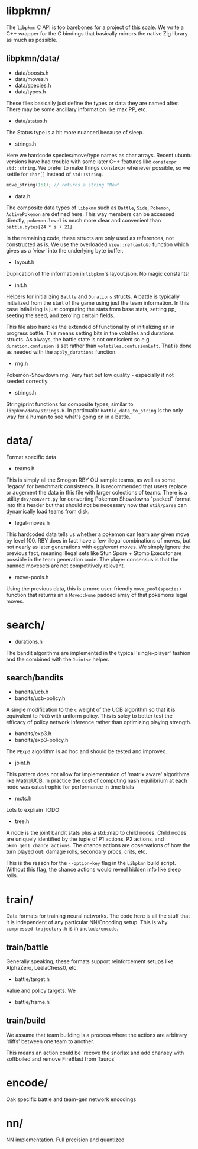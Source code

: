 # libpkmn/

The `libpkmn` C API is too barebones for a project of this scale. We write a C++ wrapper for the C bindings that basically mirrors the native Zig library as much as possible.

## libpkmn/data/

* data/boosts.h
* data/moves.h
* data/species.h
* data/types.h

These files basically just define the types or data they are named after. There may be some ancillary information like max PP, etc.

* data/status.h

The Status type is a bit more nuanced because of sleep.

* strings.h

Here we hardcode species/move/type names as char arrays. Recent ubuntu versions have had trouble with some later C++ features like `constexpr std::string`. We prefer to make things constexpr whenever possible, so we settle for `char[]` instead of `std::string`.

```cpp
move_string(151); // returns a string "Mew'.
```

* data.h

The composite data types of `libpkmn` such as `Battle`, `Side`, `Pokemon`, `ActivePokemon` are defined here.  This way members can be accessed directly; `pokemon.level` is much more clear and convenient than `battle.bytes[24 * i + 21]`.

In the remaining code, these structs are only used as references, not constructed as is. We use the overloaded `View::ref(auto&)` function which gives us a 'view' into the underlying byte buffer.

* layout.h

Duplication of the information in `libpkmn`'s layout.json. No magic constants!

* init.h

Helpers for initializing `Battle` and `Durations` structs. A battle is typically initialized from the start of the game using just the team information. In this case intializing is just computing the stats from base stats, setting pp, seeting the seed, and zero'ing certain fields.

This file also handles the extended of functionality of initializing an in progress battle. This means setting bits in the volatiles and durations structs. As always, the battle state is not omniscient so e.g. `duration.confusion` is set rather than `volatiles.confusionLeft`. That is done as needed with the `apply_durations` function.

*  rng.h

Pokemon-Showdown rng. Very fast but low quality - especially if not seeded correctly.

* strings.h

String/print functions for composite types, similar to `libpkmn/data/strings.h`. In particualar `battle_data_to_string` is the only way for a human to see what's going on in a battle.

# data/ 

Format specific data

* teams.h

This is simply all the Smogon RBY OU sample teams, as well as some 'legacy' for benchmark consistency. It is recommended that users replace or augement the data in this file with larger colections of teams. There is a utility `dev/convert.py` for converting Pokemon Showdowns "packed" format into this header but that should not be necessary now that `util/parse` can dynamically load teams from disk.

* legal-moves.h

This hardcoded data tells us whether a pokemon can learn any given move by level 100. RBY does in fact have a few illegal combinations of moves, but not nearly as later generations with egg/event moves. We simply ignore the previous fact, meaning illegal sets like Stun Spore + Stomp Executor are possible in the team generation code. The player consensus is that the banned movesets are not competitively relevant.

* move-pools.h

 Using the previous data, this is a more user-friendly `move_pool(species)` function that returns an a `Move::None` padded array of that pokemons legal moves.

#  search/

* durations.h

The bandit algorithms are implemented in the typical 'single-player' fashion and the combined with the `Joint<>` helper.

## search/bandits

* bandits/ucb.h
* bandits/ucb-policy.h

A single modification to the `c` weight of the UCB algorithm so that it is equivalent to `PUCB` with uniform policy. This is soley to better test the efficacy of policy network inference rather than optimizing playing strength. 

* bandits/exp3.h
* bandits/exp3-policy.h

The `PExp3` algorithm is ad hoc and should be tested and improved.

* joint.h

This pattern does not allow for implementation of 'matrix aware' algorithms like [MatrixUCB](). In practice the cost of computing nash equilibrium at each node was catastrophic for performance in time trials

* mcts.h

Lots to expliain TODO

* tree.h

A node is the joint bandit stats plus a std::map to child nodes. Child nodes are uniquely identified by the tuple of P1 actions, P2 actions, and `pkmn_gen1_chance_actions`. The chance actions are observations of how the turn played out: damage rolls, secondary procs, crits, etc.

This is the reason for the `--option=key` flag in the `Libpkmn` build script. Without this flag, the chance actions would reveal hidden info like sleep rolls.

#  train/

Data formats for training neural networks. The code here is all the stuff that it is independent of any particular NN/Encoding setup. This is why `compressed-trajectory.h` is in `include/encode`.

## train/battle

Generally speaking, these formats support reinforcement setups like AlphaZero, LeelaChess0, etc.

* battle/target.h

Value and policy targets. We 

* battle/frame.h


## train/build

We assume that team building is a process where the actions are arbitrary 'diffs' between one team to another.

This means an action could be 'recove the snorlax and add chansey with softboiled and remove FireBlast from Tauros'

# encode/

Oak specific battle and team-gen network encodings

# nn/

NN implementation. Full precision and quantized